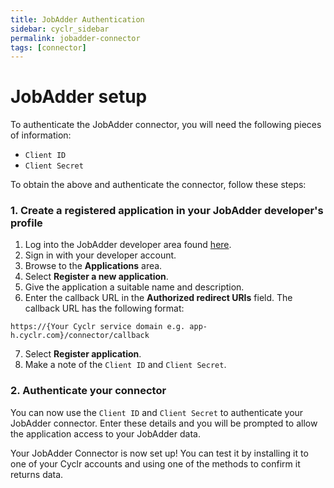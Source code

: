 ```yaml
---
title: JobAdder Authentication
sidebar: cyclr_sidebar
permalink: jobadder-connector
tags: [connector]
---
```


# JobAdder setup

To authenticate the JobAdder connector, you will need the following pieces of information:

* `Client ID`
* `Client Secret`

To obtain the above and authenticate the connector, follow these steps:

### 1. Create a registered application in your JobAdder developer's profile
1. Log into the JobAdder developer area found [here](https://developers.jobadder.com/).
2. Sign in with your developer account.
3. Browse to the **Applications** area.
4. Select **Register a new application**.
5. Give the application a suitable name and description.
6. Enter the callback URL in the **Authorized redirect URIs** field. The callback URL has the following format:

`https://{Your Cyclr service domain e.g. app-h.cyclr.com}/connector/callback`

7. Select **Register application**.
8. Make a note of the `Client ID` and `Client Secret`.

### 2. Authenticate your connector
You can now use the `Client ID` and `Client Secret` to authenticate your JobAdder connector. Enter these details and you will be prompted to allow the application access to your JobAdder data.

Your JobAdder Connector is now set up! You can test it by installing it to one of your Cyclr accounts and using one of the methods to confirm it returns data.
